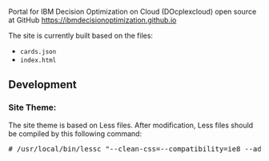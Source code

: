 Portal for IBM Decision Optimization on Cloud (DOcplexcloud) open source at GitHub https://ibmdecisionoptimization.github.io

The site is currently built based on the files:

* `cards.json`
* `index.html`

## Development
### Site Theme:
The site theme is based on Less files. After modification, Less files should be compiled by this following command:
<pre>
# /usr/local/bin/lessc "--clean-css=--compatibility=ie8 --advanced" main.less ../css/main.min.css
</pre>


